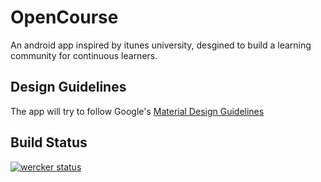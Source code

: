 # OpenCourse
An android app inspired by itunes university, desgined to build a learning community for continuous learners.

## Design Guidelines
The app will try to follow Google's [Material Design Guidelines](http://www.google.com/design/spec/material-design/introduction.html)

## Build Status
[![wercker status](https://app.wercker.com/status/476c089c1aa31a3e1f69b56ecd8be560/m "wercker status")](https://app.wercker.com/project/bykey/476c089c1aa31a3e1f69b56ecd8be560)
